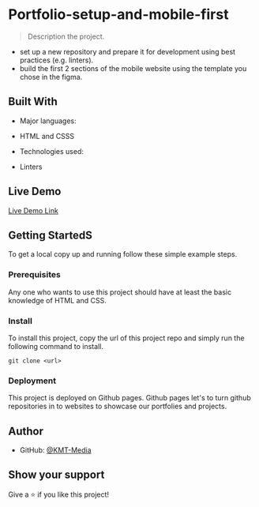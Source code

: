 # Portfolio-setup-and-mobile-first

> Description the project.

- set up a new repository and prepare it for development using best practices (e.g. linters).
- build the first 2 sections of the mobile website using the template you chose in the figma.

## Built With

- Major languages:

* HTML and CSSS

- Technologies used:

* Linters

## Live Demo

[Live Demo Link](https://livedemo.com)

## Getting StartedS

To get a local copy up and running follow these simple example steps.

### Prerequisites

Any one who wants to use this project should have at least the basic knowledge of HTML and CSS.

### Install

To install this project, copy the url of this project repo and simply run the following command to install.

`git clone <url>`

### Deployment

This project is deployed on Github pages. Github pages let's to turn github repositories in to websites to showcase our portfolies and projects.

## Author

- GitHub: [@KMT-Media](https://github.com/KMT-Media)

## Show your support

Give a ⭐️ if you like this project!
